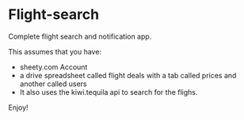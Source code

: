# Flight-search
Complete flight search and notification app.


This assumes that you have:
  - sheety.com Account
  - a drive spreadsheet called flight deals with a tab called prices and another called users
  - It also uses the kiwi.tequila api to search for the flighs.

Enjoy!
